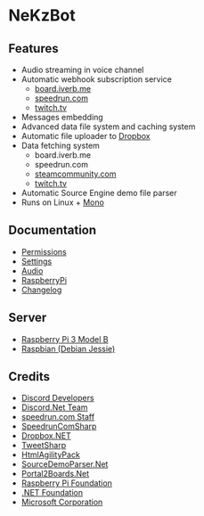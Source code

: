 # NeKzBot

## Features
* Audio streaming in voice channel
* Automatic webhook subscription service
  * [board.iverb.me](https://board.iverb.me)
  * [speedrun.com](https://www.speedrun.com)
  * [twitch.tv](https://www.twitch.tv)
* Messages embedding
* Advanced data file system and caching system
* Automatic file uploader to [Dropbox](https://www.dropbox.com)
* Data fetching system
  * board.iverb.me
  * speedrun.com
  * [steamcommunity.com](https://steamcommunity.com/workshop)
  * [twitch.tv](https://www.twitch.tv)
* Automatic Source Engine demo file parser
* Runs on Linux + [Mono](https://www.mono-project.com)

## Documentation
* [Permissions](NeKzBot/Docs/Permissions.md)
* [Settings](NeKzBot/Docs/Settings.md)
* [Audio](NeKzBot/Docs/Audio.md)
* [RaspberryPi](NeKzBot/Docs/RaspberryPi.md)
* [Changelog](NeKzBot/Docs/Changelog.md)

## Server
* [Raspberry Pi 3 Model B](https://www.raspberrypi.org/products/raspberry-pi-3-model-b)
* [Raspbian (Debian Jessie)](https://www.raspberrypi.org/downloads/raspbian)

## Credits
* [Discord Developers](https://discordapp.com/developers)
* [Discord.Net Team](https://github.com/RogueException/Discord.Net)
* [speedrun.com Staff](https://github.com/speedruncom/api)
* [SpeedrunComSharp](https://github.com/LiveSplit/SpeedrunComSharp)
* [Dropbox.NET](https://github.com/dropbox/dropbox-sdk-dotnet)
* [TweetSharp](https://github.com/Yortw/tweetmoasharp)
* [HtmlAgilityPack](https://www.nuget.org/packages/HtmlAgilityPack)
* [SourceDemoParser.Net](https://github.com/NeKzor/SourceDemoParser.Net)
* [Portal2Boards.Net](https://github.com/NeKzor/Portal2Boards.Net)
* [Raspberry Pi Foundation](https://www.raspberrypi.org)
* [.NET Foundation](https://dotnetfoundation.org)
* [Microsoft Corporation](https://www.visualstudio.com/vs/community)
